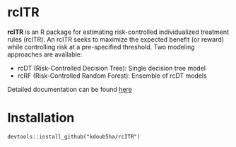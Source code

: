 # rcITR

**rcITR** is an R package for estimating risk-controlled individualized treatment rules (rcITR). An rcITR seeks to maximize the expected benefit (or reward) while controlling risk at a pre-specified threshold. Two modeling approaches are available:

- rcDT (Risk-Controlled Decision Tree): Single decision tree model
- rcRF (Risk-Controlled Random Forest): Ensemble of rcDT models 

Detailed documentation can be found <a href="https://kdoub5ha.github.io/rcITR/rcITR-vignette" target="_top">here</a>

# Installation
```{r, echo = TRUE, eval = FALSE, warning = FALSE, error = FALSE, message = FALSE}
devtools::install_github("kdoub5ha/rcITR")
```
